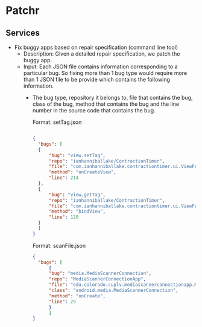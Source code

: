 # Patchr
## Services

- Fix buggy apps based on repair specification (command line tool)
  - Description: Given a detailed repair specification, we patch the buggy app. 
  - Input: Each JSON file contains information corresponding to a particular bug. So fixing more than 1 bug type would require more than 1 JSON file to be provide which contains the following information.
    - The bug type, repository it belongs to, file that contains the bug, class of the bug, method that contains the bug and the line number in the source code that contains the bug.

      Format: setTag.json

      ```json

      {
		"bugs": [
		{
			"bug": "view.setTag",
			"repo": "ianhanniballake/ContractionTimer",
			"file": "com.ianhanniballake.contractiontimer.ui.ViewFragment",
			"method": "onCreateView",
			"line": 214
		},
		{
			"bug": "view.getTag",
			"repo": "ianhanniballake/ContractionTimer",
			"file": "com.ianhanniballake.contractiontimer.ui.ViewFragment",
			"method": "bindView",
			"line": 120 
		}
		]
      }
      ```
  
      Format: scanFile.json

      ```json
      {
   		"bugs": [
       		{
   			"bug": "media.MediaScannerConnection",
  			"repo": "MediaScannerConnectionApp",
  			"file": "edu.colorado.cuplv.mediascannerconnectionapp.MediaScanner",
  			"class": "android.media.MediaScannerConnection",
  			"method": "onCreate",
  			"line": 29
       		}
       		]
      }

      ``` 
